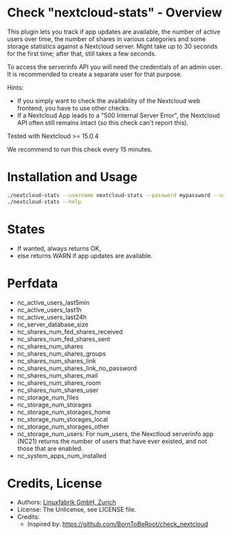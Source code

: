 # Check "nextcloud-stats" - Overview

This plugin lets you track if app updates are available, the number of active users over time, the number of shares in various categories and some storage statistics against a Nextcloud server. Might take up to 30 seconds for the first time; after that, still takes a few seconds.

To access the serverinfo API you will need the credentials of an admin user. It is recommended to create a separate user for that purpose.

Hints:
* If you simply want to check the availability of the Nextcloud web frontend, you have to use other checks.
* If a Nextcloud App leads to a "500 Internal Server Error", the Nextcloud API often still remains intact (so this check can't report this).

Tested with Nextcloud >= 15.0.4

We recommend to run this check every 15 minutes.


# Installation and Usage

```bash
./nextcloud-stats --username nextcloud-stats --password mypassword --url http://localhost/nextcloud
./nextcloud-stats --help
```


# States

* If wanted, always returns OK,
* else returns WARN if app updates are available.


# Perfdata

* nc_active_users_last5min
* nc_active_users_last1h
* nc_active_users_last24h
* nc_server_database_size
* nc_shares_num_fed_shares_received
* nc_shares_num_fed_shares_sent
* nc_shares_num_shares
* nc_shares_num_shares_groups
* nc_shares_num_shares_link
* nc_shares_num_shares_link_no_password
* nc_shares_num_shares_mail
* nc_shares_num_shares_room
* nc_shares_num_shares_user
* nc_storage_num_files
* nc_storage_num_storages
* nc_storage_num_storages_home
* nc_storage_num_storages_local
* nc_storage_num_storages_other
* nc_storage_num_users: For num_users, the Nexctloud serverinfo app (NC21) returns the number of users that have ever existed, and not those that are enabled.
* nc_system_apps_num_installed


# Credits, License

* Authors: [Linuxfabrik GmbH, Zurich](https://www.linuxfabrik.ch)
* License: The Unlicense, see LICENSE file.
* Credits:
  - Inspired by: https://github.com/BornToBeRoot/check_nextcloud